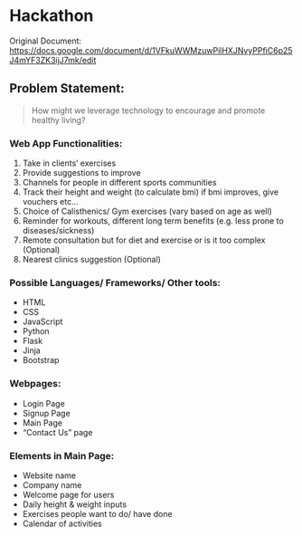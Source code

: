 # Hackathon
Original Document: https://docs.google.com/document/d/1VFkuWWMzuwPilHXJNvyPPfiC6p25J4mYF3ZK3ijJ7mk/edit

## Problem Statement:
> How might we leverage technology to encourage and promote healthy living?

### Web App Functionalities:
1. Take in clients’ exercises
2. Provide suggestions to improve
3. Channels for people in different sports communities
4. Track their height and weight (to calculate bmi) if bmi improves, give vouchers etc...
5. Choice of Calisthenics/ Gym exercises (vary based on age as well)
6. Reminder for workouts, different long term benefits (e.g. less prone to diseases/sickness)
7. Remote consultation but for diet and exercise or is it too complex (Optional)
8. Nearest clinics suggestion (Optional)

### Possible Languages/ Frameworks/ Other tools:
- HTML
- CSS
- JavaScript
- Python
- Flask
- Jinja
- Bootstrap

### Webpages:
- Login Page
- Signup Page
- Main Page
- “Contact Us” page

### Elements in Main Page:
- Website name
- Company name
- Welcome page for users
- Daily height & weight inputs
- Exercises people want to do/ have done
- Calendar of activities
